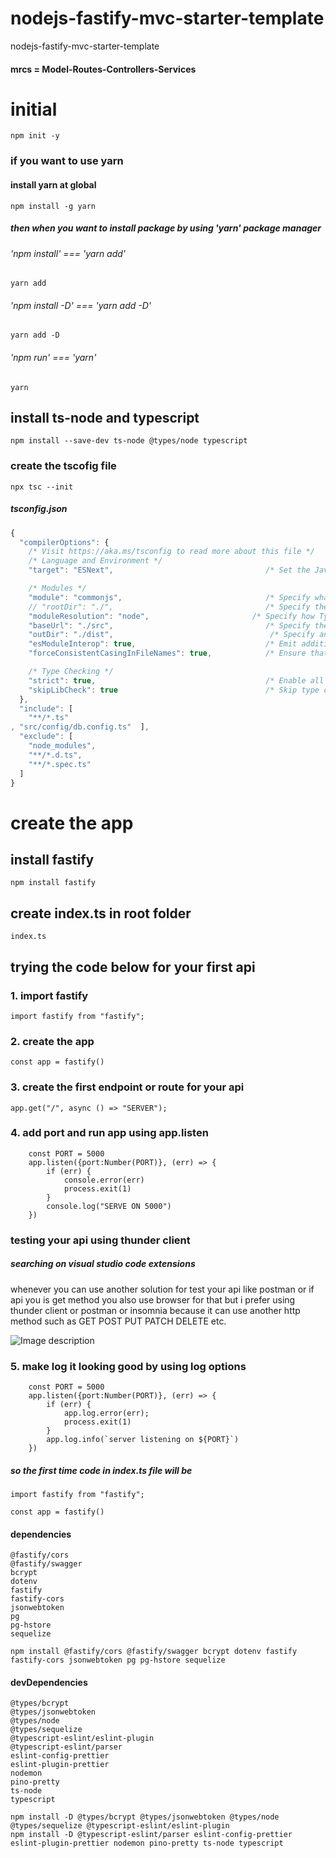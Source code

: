 # nodejs-fastify-mvc-starter-template
nodejs-fastify-mvc-starter-template

#### mrcs = Model-Routes-Controllers-Services

# initial

```
npm init -y
```

### if you want to use yarn

#### install yarn at global

```
npm install -g yarn
```

##### then when you want to install package by using 'yarn' package manager

###### 'npm install' === 'yarn add' 
```
yarn add
```
###### 'npm install -D' === 'yarn add -D' 
```
yarn add -D
```

###### 'npm run' === 'yarn' 
```
yarn
```

## install ts-node and typescript
```
npm install --save-dev ts-node @types/node typescript
```


### create the tscofig file
```
npx tsc --init
```

##### tsconfig.json

```js
{
  "compilerOptions": {
    /* Visit https://aka.ms/tsconfig to read more about this file */
    /* Language and Environment */
    "target": "ESNext",                                  /* Set the JavaScript language version for emitted JavaScript and include compatible library declarations. */

    /* Modules */
    "module": "commonjs",                                /* Specify what module code is generated. */
    // "rootDir": "./",                                  /* Specify the root folder within your source files. */
    "moduleResolution": "node",                       /* Specify how TypeScript looks up a file from a given module specifier. */
    "baseUrl": "./src",                                  /* Specify the base directory to resolve non-relative module names. */
    "outDir": "./dist",                                   /* Specify an output folder for all emitted files. */
    "esModuleInterop": true,                             /* Emit additional JavaScript to ease support for importing CommonJS modules. This enables 'allowSyntheticDefaultImports' for type compatibility. */
    "forceConsistentCasingInFileNames": true,            /* Ensure that casing is correct in imports. */

    /* Type Checking */
    "strict": true,                                      /* Enable all strict type-checking options. */
    "skipLibCheck": true                                 /* Skip type checking all .d.ts files. */
  },
  "include": [
    "**/*.ts"
, "src/config/db.config.ts"  ],
  "exclude": [
    "node_modules",
    "**/*.d.ts",
    "**/*.spec.ts"
  ]
}
```

# create the app

## install fastify

```
npm install fastify
```

## create index.ts in root folder

```
index.ts
```

## trying the code below for your first api

### 1. import fastify

```
import fastify from "fastify";
```

### 2. create the app
```
const app = fastify()
```

### 3. create the first endpoint or route for your api
```
app.get("/", async () => "SERVER");
```

### 4. add port and run app using app.listen
```
    const PORT = 5000
    app.listen({port:Number(PORT)}, (err) => {
        if (err) {
            console.error(err)
            process.exit(1)
        }
        console.log("SERVE ON 5000")
    })
```

### testing your api using thunder client

##### searching on visual studio code extensions
whenever you can use another solution for test your api like postman or if api you is get method you also use browser for that but i prefer using thunder client or postman or insomnia because it can use another http method such as GET POST PUT PATCH DELETE etc.

<img src="https://github.com/path/to/image.png" alt="Image description">



### 5. make log it looking good by using log options
```
    const PORT = 5000
	app.listen({port:Number(PORT)}, (err) => {
		if (err) {
			app.log.error(err);
			process.exit(1)
		}
		app.log.info(`server listening on ${PORT}`)
	})
```


##### so the first time code in index.ts file will be
```
import fastify from "fastify";

const app = fastify()
```




<!-- =========================== -->

#### dependencies

    @fastify/cors
    @fastify/swagger
    bcrypt
    dotenv
    fastify
    fastify-cors
    jsonwebtoken
    pg
    pg-hstore
    sequelize

```
npm install @fastify/cors @fastify/swagger bcrypt dotenv fastify fastify-cors jsonwebtoken pg pg-hstore sequelize
```



#### devDependencies

	@types/bcrypt
    @types/jsonwebtoken
    @types/node
    @types/sequelize
    @typescript-eslint/eslint-plugin
    @typescript-eslint/parser
    eslint-config-prettier
    eslint-plugin-prettier
    nodemon
    pino-pretty
    ts-node
    typescript


```
npm install -D @types/bcrypt @types/jsonwebtoken @types/node @types/sequelize @typescript-eslint/eslint-plugin 
npm install -D @typescript-eslint/parser eslint-config-prettier eslint-plugin-prettier nodemon pino-pretty ts-node typescript
```

